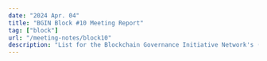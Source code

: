 ```yaml
---
date: "2024 Apr. 04"
title: "BGIN Block #10 Meeting Report"
tag: ["block"]
url: "/meeting-notes/block10"
description: "List for the Blockchain Governance Initiative Network's (BGIN) tenth block meeting."
---
```



